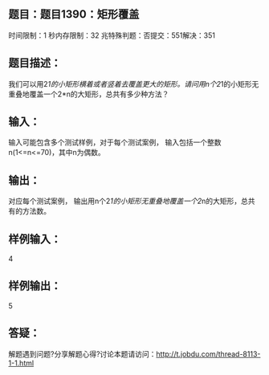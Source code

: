 题目：题目1390：矩形覆盖
-----------
时间限制：1 秒内存限制：32 兆特殊判题：否提交：551解决：351

题目描述：
-----------
我们可以用2*1的小矩形横着或者竖着去覆盖更大的矩形。请问用n个2*1的小矩形无重叠地覆盖一个2*n的大矩形，总共有多少种方法？

输入：
-----------
输入可能包含多个测试样例，对于每个测试案例，
输入包括一个整数n(1<=n<=70)，其中n为偶数。

输出：
-----------
对应每个测试案例，
输出用n个2*1的小矩形无重叠地覆盖一个2*n的大矩形，总共有的方法数。

样例输入：
-----------
4

样例输出：
-----------
5

答疑：
-----------
解题遇到问题?分享解题心得?讨论本题请访问：http://t.jobdu.com/thread-8113-1-1.html
